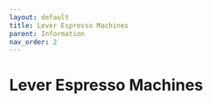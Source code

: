 ```yaml
---
layout: default
title: Lever Espresso Machines
parent: Information
nav_order: 2
---
```


# Lever Espresso Machines
